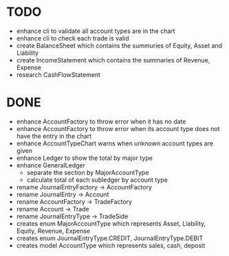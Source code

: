 # TODO
- enhance cli to validate all account types are in the chart
- enhance cli to check each trade is valid
- create BalanceSheet which contains the summuries of Equity, Asset and Liability
- create IncomeStatement which contains the summaries of Revenue, Expense
- research CashFlowStatement

# DONE
- enhance AccountFactory to throw error when it has no date
- enhance AccountFactory to throw error when its account type does not have the entry in the chart
- enhance AccountTypeChart warns when unknown account types are given
- enhance Ledger to show the total by major type
- enhance GeneralLedger
  - separate the section by MajorAccountType
  - calculate total of each subledger by account type
- rename JournalEntryFactory -> AccountFactory
- rename JournalEntry -> Account
- rename AccountFactory -> TradeFactory
- rename Account -> Trade
- rename JournalEntryType -> TradeSide
- creates enum MajorAccountType which represents Asset, Liability, Equity, Revenue, Expense
- creates enum JournalEntryType.CREDIT, JournalEntryType.DEBIT
- creates model AccountType which represents sales, cash, deposit
